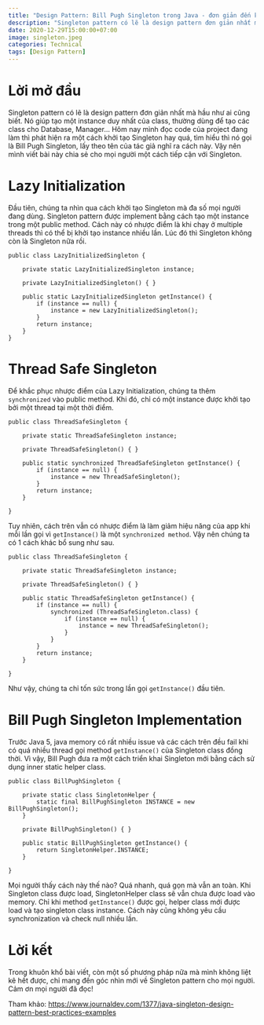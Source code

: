 ```yaml
---
title: "Design Pattern: Bill Pugh Singleton trong Java - đơn giản đến không ngờ"
description: "Singleton pattern có lẽ là design pattern đơn giản nhất mà hầu như ai cũng biết. Nó giúp tạo một instance duy nhất của class."
date: 2020-12-29T15:00:00+07:00
image: singleton.jpeg
categories: Technical
tags: [Design Pattern]
---
```


# Lời mở đầu
Singleton pattern có lẽ là design pattern đơn giản nhất mà hầu như ai cũng biết. Nó giúp tạo một instance duy nhất của class, thường dùng để tạo các class cho Database, Manager... Hôm nay mình đọc code của project đang làm thì phát hiện ra một cách khởi tạo Singleton hay quá, tìm hiểu thì nó gọi là Bill Pugh Singleton, lấy theo tên của tác giả nghĩ ra cách này. Vậy nên mình viết bài này chia sẻ cho mọi người một cách tiếp cận với Singleton.

# Lazy Initialization
Đầu tiên, chúng ta nhìn qua cách khởi tạo Singleton mà đa số mọi người đang dùng. Singleton pattern được implement bằng cách tạo một instance trong một public method. Cách này có nhược điểm là khi chạy ở multiple threads thì có thể bị khởi tạo instance nhiều lần. Lúc đó thì Singleton không còn là Singleton nữa rồi.

```
public class LazyInitializedSingleton {

    private static LazyInitializedSingleton instance;
    
    private LazyInitializedSingleton() { }
    
    public static LazyInitializedSingleton getInstance() {
        if (instance == null) {
            instance = new LazyInitializedSingleton();
        }
        return instance;
    }
}
```

# Thread Safe Singleton
Để khắc phục nhược điểm của Lazy Initialization, chúng ta thêm `synchronized` vào public method. Khi đó, chỉ có một instance được khởi tạo bởi một thread tại một thời điểm.

```
public class ThreadSafeSingleton {

    private static ThreadSafeSingleton instance;
    
    private ThreadSafeSingleton() { }
    
    public static synchronized ThreadSafeSingleton getInstance() {
        if (instance == null) {
            instance = new ThreadSafeSingleton();
        }
        return instance;
    }
    
}
```

Tuy nhiên, cách trên vẫn có nhược điểm là làm giảm hiệu năng của app khi mỗi lần gọi vì `getInstance()` là một `synchronized method`. Vậy nên chúng ta có 1 cách khác bổ sung như sau.

```
public class ThreadSafeSingleton {

    private static ThreadSafeSingleton instance;
    
    private ThreadSafeSingleton() { }
    
    public static ThreadSafeSingleton getInstance() {
        if (instance == null) {
            synchronized (ThreadSafeSingleton.class) {
                if (instance == null) {
                    instance = new ThreadSafeSingleton();
                }
            }
        }
        return instance;
    }
    
}
```

Như vậy, chúng ta chỉ tốn sức trong lần gọi `getInstance()` đầu tiên.

# Bill Pugh Singleton Implementation
Trước Java 5, java memory có rất nhiều issue và các cách trên đều fail khi có quá nhiều thread gọi method `getInstance()` của Singleton class đồng thời. Vì vậy, Bill Pugh đưa ra một cách triển khai Singleton mới bằng cách sử dụng inner static helper class.

```
public class BillPughSingleton {

    private static class SingletonHelper {
        static final BillPughSingleton INSTANCE = new BillPughSingleton();
    }
    
    private BillPughSingleton() { }
    
    public static BillPughSingleton getInstance() {
        return SingletonHelper.INSTANCE;
    }
    
}
```

Mọi người thấy cách này thế nào? Quá nhanh, quá gọn mà vẫn an toàn. Khi Singleton class được load, SingletonHelper class sẽ vẫn chưa được load vào memory. Chỉ khi method `getInstance()` được gọi, helper class mới được load và tạo singleton class instance. Cách này cũng không yêu cầu synchronization và check null nhiều lần.

# Lời kết
Trong khuôn khổ bài viết, còn một số phương pháp nữa mà mình không liệt kê hết được, chỉ mang đến góc nhìn mới về Singleton pattern cho mọi người. Cảm ơn mọi người đã đọc!

Tham khảo: https://www.journaldev.com/1377/java-singleton-design-pattern-best-practices-examples
